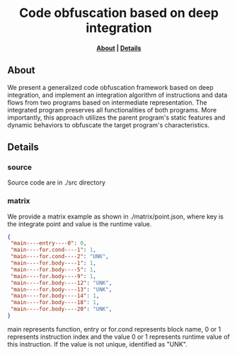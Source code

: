 <h1 align="center">Code obfuscation based on deep integration</h1>

<h4 align="center">
<p>
<a href=#about>About</a> |
<a href=#details>Details</a>
<p>
</h4>

## About

We present a generalized code obfuscation framework based on deep integration, and implement an integration algorithm of instructions and data flows from two programs based on intermediate representation. The integrated program preserves all functionalities of both programs. More importantly, this approach utilizes the parent program's static features and dynamic behaviors to obfuscate the target program's characteristics.


## Details

### source

Source code are in ./src directory

### matrix

We provide a matrix example as shown in ./matrix/point.json, where key is the integrate point and value is the runtime value.

```json
{
 "main----entry----0": 0,
 "main----for.cond----1": 1,
 "main----for.cond----2": "UNK",
 "main----for.body----1": 1,
 "main----for.body----5": 1,
 "main----for.body----9": 1,
 "main----for.body----12": "UNK",
 "main----for.body----13": "UNK",
 "main----for.body----14": 1,
 "main----for.body----18": 1,
 "main----for.body----20": "UNK",
}
```
main represents function, entry or for.cond represents block name, 0 or 1 represents instruction index and the value 0 or 1 represents runtime value of this instruction. If the value is not unique, identified as "UNK".


